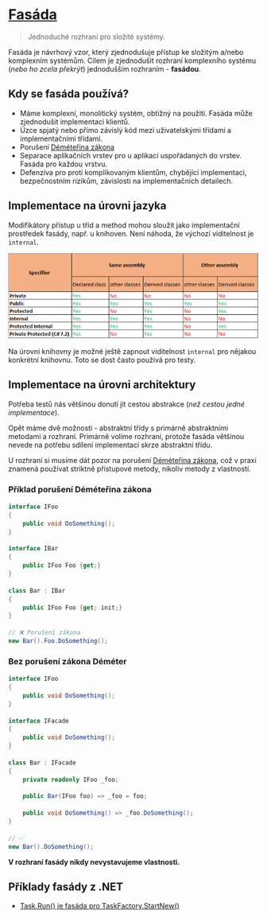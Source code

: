 # [Fasáda](https://en.wikipedia.org/wiki/Facade_pattern)

> Jednoduché rozhraní pro složité systémy.

Fasáda je návrhový vzor, který zjednodušuje přístup ke složitým a/nebo komplexním systémům. Cílem je zjednodušit rozhraní komplexního systému (_nebo ho zcela překrýt_) jednodušším rozhraním - **fasádou**.

## Kdy se fasáda používá?

* Máme komplexní, monolitický systém, obtížný na použití. Fasáda může zjednodušit implementaci klientů.
* Úzce spjatý nebo přímo závislý kód mezi uživatelskými třídami a implementačními třídami.
* Porušení [Déméteřina zákona](https://cs.wikipedia.org/wiki/D%C3%A9m%C3%A9te%C5%99in_z%C3%A1kon)
* Separace aplikačních vrstev pro u aplikací uspořádaných do vrstev. Fasáda pro každou vrstvu.
* Defenzíva pro proti komplikovaným klientům, chybějící implementaci, bezpečnostním rizikům, závislosti na implementačních detailech.

## Implementace na úrovni jazyka

Modifikátory přístup u tříd a method mohou sloužit jako implementační prostředek fasády, např. u knihoven. Není náhoda, že výchozí viditelnost je `internal`.

![Access Modifiers](image.png)

Na úrovni knihovny je možné ještě zapnout viditelnost `internal` pro nějakou konkrétní knihovnu. Toto se dost často používá pro testy.

## Implementace na úrovni architektury

Potřeba testů nás většinou donutí jít cestou abstrakce (_než cestou jedné implementace_).

Opět máme dvě možnosti - abstraktní třídy s primárně abstraktními metodami a rozhraní. Primárně volíme rozhraní, protože fasáda většinou nevede na potřebu sdílení implementací skrze abstraktní třídu.

U rozhraní si musíme dát pozor na porušení [Déméteřina zákona](https://cs.wikipedia.org/wiki/D%C3%A9m%C3%A9te%C5%99in_z%C3%A1kon), což v praxi znamená používat striktně přístupové metody, nikoliv metody z vlastností.

### Příklad porušení Déméteřina zákona

```csharp
interface IFoo
{
    public void DoSomething();
}

interface IBar
{
    public IFoo Foo {get;}
}

class Bar : IBar
{
    public IFoo Foo {get; init;}
}

// ❌ Porušení zákona
new Bar().Foo.DoSomething();

```

### Bez porušení zákona Déméter

```csharp
interface IFoo
{
    public void DoSomething();
}

interface IFacade
{
    public void DoSomething();
}

class Bar : IFacade
{
    private readonly IFoo _foo;

    public Bar(IFoo foo) => _foo = foo;

    public void DoSomething() => _foo.DoSomething();
}

// ✅
new Bar().DoSomething();

```

**V rozhraní fasády nikdy nevystavujeme vlastnosti.**

## Příklady fasády z .NET

* [Task.Run() je fasáda pro TaskFactory.StartNew()](https://devblogs.microsoft.com/pfxteam/task-run-vs-task-factory-startnew/)